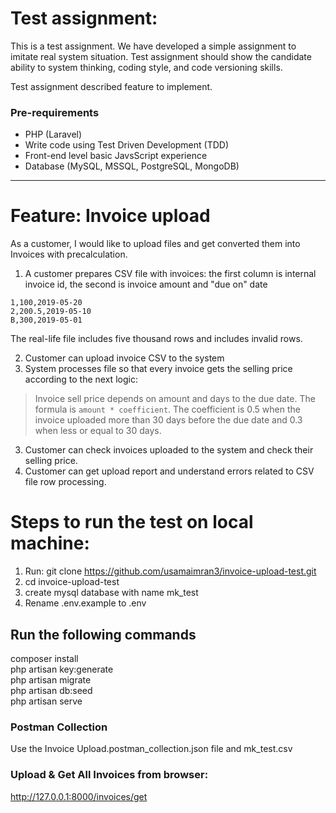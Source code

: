 # Test assignment:

This is a test assignment. We have developed a simple assignment to imitate real system situation. Test assignment should show the candidate ability to system thinking, coding style, and code versioning skills.

Test assignment described feature to implement.

### Pre-requirements

- PHP (Laravel)
- Write code using Test Driven Development (TDD)
- Front-end level basic JavsScript experience
- Database (MySQL, MSSQL, PostgreSQL, MongoDB)

-----------------------------------------

# Feature: Invoice upload

As a customer, I would like to upload files and get converted them into Invoices with precalculation.

1. A customer prepares CSV file with invoices: the first column is internal invoice id, the second is invoice amount and "due on" date

```
1,100,2019-05-20
2,200.5,2019-05-10
B,300,2019-05-01
```

The real-life file includes five thousand rows and includes invalid rows.

2. Customer can upload invoice CSV to the system
3. System processes file so that every invoice gets the selling price according to the next logic:
> Invoice sell price depends on amount and days to the due date. The formula is `amount * coefficient`. The coefficient is 0.5 when the invoice uploaded more than 30 days before the due date and 0.3 when less or equal to 30 days.

3. Customer can check invoices uploaded to the system and check their selling price.
4. Customer can get upload report and understand errors related to CSV file row processing.

# Steps to run the test on local machine:

1. Run: git clone https://github.com/usamaimran3/invoice-upload-test.git
2. cd invoice-upload-test
3. create mysql database with name mk_test
4. Rename .env.example to .env

## Run the following commands

composer install <br />
php artisan key:generate <br />
php artisan migrate <br />
php artisan db:seed <br />
php artisan serve <br />

### Postman Collection
Use the Invoice Upload.postman_collection.json file and mk_test.csv

### Upload & Get All Invoices from browser:
http://127.0.0.1:8000/invoices/get